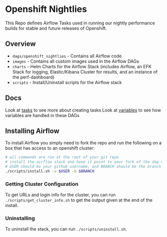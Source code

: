 # Openshift Nightlies

This Repo defines Airflow Tasks used in running our nightly performance builds for stable and future releases of Openshift.


## Overview

* `dags/openshift_nightlies` - Contains all Airflow code
* `images` - Contains all custom images used in the Airflow DAGs
* `charts` - Helm Charts for the Airflow Stack (includes Airflow, an EFK Stack for logging, Elastic/Kibana Cluster for results, and an instance of the perf-dashboard)
* `scripts` - Install/Uninstall scripts for the Airflow stack

## Docs

Look at [tasks](./dags/openshift_nightlies/docs/tasks.md) to see more about creating tasks
Look at [variables](./dags/openshift_nightlies/docs/variables.md) to see how variables are handled in these DAGs


## Installing Airflow

To install Airflow you simply need to fork the repo and run the following on a box that has access to an openshift cluster:

```bash
# all commands are run at the root of your git repo
# install the airflow stack and have it point to your fork of the dag code.
# USER should be your github username, and BRANCH should be the branch of that repo. 
./scripts/install.sh -u $USER -b $BRANCH
```

### Getting Cluster Configuration

To get URLs and login info for the cluster, you can run `./scripts/get_cluster_info.sh` to get the output given at the end of the install.

### Uninstalling

To uninstall the stack, you can run `./scripts/uninstall.sh`.